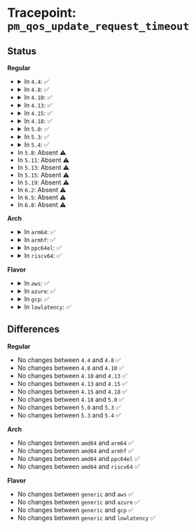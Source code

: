 # Tracepoint: <code>pm_qos_update_request_timeout</code>

## Status
<b>Regular</b>
<ul>
<li>
<details>
<summary>In <code>4.4</code>: ✅</summary>

Event:

```c
struct trace_event_raw_pm_qos_update_request_timeout {
    struct trace_entry ent;
    int pm_qos_class;
    s32 value;
    long unsigned int timeout_us;
    char __data[0];
};
```
Function:

```c
void trace_event_raw_event_pm_qos_update_request_timeout(void *__data, int pm_qos_class, s32 value, long unsigned int timeout_us);
```
</details>
</li>
<li>
<details>
<summary>In <code>4.8</code>: ✅</summary>

Event:

```c
struct trace_event_raw_pm_qos_update_request_timeout {
    struct trace_entry ent;
    int pm_qos_class;
    s32 value;
    long unsigned int timeout_us;
    char __data[0];
};
```
Function:

```c
void trace_event_raw_event_pm_qos_update_request_timeout(void *__data, int pm_qos_class, s32 value, long unsigned int timeout_us);
```
</details>
</li>
<li>
<details>
<summary>In <code>4.10</code>: ✅</summary>

Event:

```c
struct trace_event_raw_pm_qos_update_request_timeout {
    struct trace_entry ent;
    int pm_qos_class;
    s32 value;
    long unsigned int timeout_us;
    char __data[0];
};
```
Function:

```c
void trace_event_raw_event_pm_qos_update_request_timeout(void *__data, int pm_qos_class, s32 value, long unsigned int timeout_us);
```
</details>
</li>
<li>
<details>
<summary>In <code>4.13</code>: ✅</summary>

Event:

```c
struct trace_event_raw_pm_qos_update_request_timeout {
    struct trace_entry ent;
    int pm_qos_class;
    s32 value;
    long unsigned int timeout_us;
    char __data[0];
};
```
Function:

```c
void trace_event_raw_event_pm_qos_update_request_timeout(void *__data, int pm_qos_class, s32 value, long unsigned int timeout_us);
```
</details>
</li>
<li>
<details>
<summary>In <code>4.15</code>: ✅</summary>

Event:

```c
struct trace_event_raw_pm_qos_update_request_timeout {
    struct trace_entry ent;
    int pm_qos_class;
    s32 value;
    long unsigned int timeout_us;
    char __data[0];
};
```
Function:

```c
void trace_event_raw_event_pm_qos_update_request_timeout(void *__data, int pm_qos_class, s32 value, long unsigned int timeout_us);
```
</details>
</li>
<li>
<details>
<summary>In <code>4.18</code>: ✅</summary>

Event:

```c
struct trace_event_raw_pm_qos_update_request_timeout {
    struct trace_entry ent;
    int pm_qos_class;
    s32 value;
    long unsigned int timeout_us;
    char __data[0];
};
```
Function:

```c
void trace_event_raw_event_pm_qos_update_request_timeout(void *__data, int pm_qos_class, s32 value, long unsigned int timeout_us);
```
</details>
</li>
<li>
<details>
<summary>In <code>5.0</code>: ✅</summary>

Event:

```c
struct trace_event_raw_pm_qos_update_request_timeout {
    struct trace_entry ent;
    int pm_qos_class;
    s32 value;
    long unsigned int timeout_us;
    char __data[0];
};
```
Function:

```c
void trace_event_raw_event_pm_qos_update_request_timeout(void *__data, int pm_qos_class, s32 value, long unsigned int timeout_us);
```
</details>
</li>
<li>
<details>
<summary>In <code>5.3</code>: ✅</summary>

Event:

```c
struct trace_event_raw_pm_qos_update_request_timeout {
    struct trace_entry ent;
    int pm_qos_class;
    s32 value;
    long unsigned int timeout_us;
    char __data[0];
};
```
Function:

```c
void trace_event_raw_event_pm_qos_update_request_timeout(void *__data, int pm_qos_class, s32 value, long unsigned int timeout_us);
```
</details>
</li>
<li>
<details>
<summary>In <code>5.4</code>: ✅</summary>

Event:

```c
struct trace_event_raw_pm_qos_update_request_timeout {
    struct trace_entry ent;
    int pm_qos_class;
    s32 value;
    long unsigned int timeout_us;
    char __data[0];
};
```
Function:

```c
void trace_event_raw_event_pm_qos_update_request_timeout(void *__data, int pm_qos_class, s32 value, long unsigned int timeout_us);
```
</details>
</li>
<li>
In <code>5.8</code>: Absent ⚠️
</li>
<li>
In <code>5.11</code>: Absent ⚠️
</li>
<li>
In <code>5.13</code>: Absent ⚠️
</li>
<li>
In <code>5.15</code>: Absent ⚠️
</li>
<li>
In <code>5.19</code>: Absent ⚠️
</li>
<li>
In <code>6.2</code>: Absent ⚠️
</li>
<li>
In <code>6.5</code>: Absent ⚠️
</li>
<li>
In <code>6.8</code>: Absent ⚠️
</li>
</ul>
<b>Arch</b>
<ul>
<li>
<details>
<summary>In <code>arm64</code>: ✅</summary>

Event:

```c
struct trace_event_raw_pm_qos_update_request_timeout {
    struct trace_entry ent;
    int pm_qos_class;
    s32 value;
    long unsigned int timeout_us;
    char __data[0];
};
```
Function:

```c
void trace_event_raw_event_pm_qos_update_request_timeout(void *__data, int pm_qos_class, s32 value, long unsigned int timeout_us);
```
</details>
</li>
<li>
<details>
<summary>In <code>armhf</code>: ✅</summary>

Event:

```c
struct trace_event_raw_pm_qos_update_request_timeout {
    struct trace_entry ent;
    int pm_qos_class;
    s32 value;
    long unsigned int timeout_us;
    char __data[0];
};
```
Function:

```c
void trace_event_raw_event_pm_qos_update_request_timeout(void *__data, int pm_qos_class, s32 value, long unsigned int timeout_us);
```
</details>
</li>
<li>
<details>
<summary>In <code>ppc64el</code>: ✅</summary>

Event:

```c
struct trace_event_raw_pm_qos_update_request_timeout {
    struct trace_entry ent;
    int pm_qos_class;
    s32 value;
    long unsigned int timeout_us;
    char __data[0];
};
```
Function:

```c
void trace_event_raw_event_pm_qos_update_request_timeout(void *__data, int pm_qos_class, s32 value, long unsigned int timeout_us);
```
</details>
</li>
<li>
<details>
<summary>In <code>riscv64</code>: ✅</summary>

Event:

```c
struct trace_event_raw_pm_qos_update_request_timeout {
    struct trace_entry ent;
    int pm_qos_class;
    s32 value;
    long unsigned int timeout_us;
    char __data[0];
};
```
Function:

```c
void trace_event_raw_event_pm_qos_update_request_timeout(void *__data, int pm_qos_class, s32 value, long unsigned int timeout_us);
```
</details>
</li>
</ul>
<b>Flavor</b>
<ul>
<li>
<details>
<summary>In <code>aws</code>: ✅</summary>

Event:

```c
struct trace_event_raw_pm_qos_update_request_timeout {
    struct trace_entry ent;
    int pm_qos_class;
    s32 value;
    long unsigned int timeout_us;
    char __data[0];
};
```
Function:

```c
void trace_event_raw_event_pm_qos_update_request_timeout(void *__data, int pm_qos_class, s32 value, long unsigned int timeout_us);
```
</details>
</li>
<li>
<details>
<summary>In <code>azure</code>: ✅</summary>

Event:

```c
struct trace_event_raw_pm_qos_update_request_timeout {
    struct trace_entry ent;
    int pm_qos_class;
    s32 value;
    long unsigned int timeout_us;
    char __data[0];
};
```
Function:

```c
void trace_event_raw_event_pm_qos_update_request_timeout(void *__data, int pm_qos_class, s32 value, long unsigned int timeout_us);
```
</details>
</li>
<li>
<details>
<summary>In <code>gcp</code>: ✅</summary>

Event:

```c
struct trace_event_raw_pm_qos_update_request_timeout {
    struct trace_entry ent;
    int pm_qos_class;
    s32 value;
    long unsigned int timeout_us;
    char __data[0];
};
```
Function:

```c
void trace_event_raw_event_pm_qos_update_request_timeout(void *__data, int pm_qos_class, s32 value, long unsigned int timeout_us);
```
</details>
</li>
<li>
<details>
<summary>In <code>lowlatency</code>: ✅</summary>

Event:

```c
struct trace_event_raw_pm_qos_update_request_timeout {
    struct trace_entry ent;
    int pm_qos_class;
    s32 value;
    long unsigned int timeout_us;
    char __data[0];
};
```
Function:

```c
void trace_event_raw_event_pm_qos_update_request_timeout(void *__data, int pm_qos_class, s32 value, long unsigned int timeout_us);
```
</details>
</li>
</ul>

## Differences
<b>Regular</b>
<ul>
<li>
No changes between <code>4.4</code> and <code>4.8</code> ✅
</li>
<li>
No changes between <code>4.8</code> and <code>4.10</code> ✅
</li>
<li>
No changes between <code>4.10</code> and <code>4.13</code> ✅
</li>
<li>
No changes between <code>4.13</code> and <code>4.15</code> ✅
</li>
<li>
No changes between <code>4.15</code> and <code>4.18</code> ✅
</li>
<li>
No changes between <code>4.18</code> and <code>5.0</code> ✅
</li>
<li>
No changes between <code>5.0</code> and <code>5.3</code> ✅
</li>
<li>
No changes between <code>5.3</code> and <code>5.4</code> ✅
</li>
</ul>
<b>Arch</b>
<ul>
<li>
No changes between <code>amd64</code> and <code>arm64</code> ✅
</li>
<li>
No changes between <code>amd64</code> and <code>armhf</code> ✅
</li>
<li>
No changes between <code>amd64</code> and <code>ppc64el</code> ✅
</li>
<li>
No changes between <code>amd64</code> and <code>riscv64</code> ✅
</li>
</ul>
<b>Flavor</b>
<ul>
<li>
No changes between <code>generic</code> and <code>aws</code> ✅
</li>
<li>
No changes between <code>generic</code> and <code>azure</code> ✅
</li>
<li>
No changes between <code>generic</code> and <code>gcp</code> ✅
</li>
<li>
No changes between <code>generic</code> and <code>lowlatency</code> ✅
</li>
</ul>
